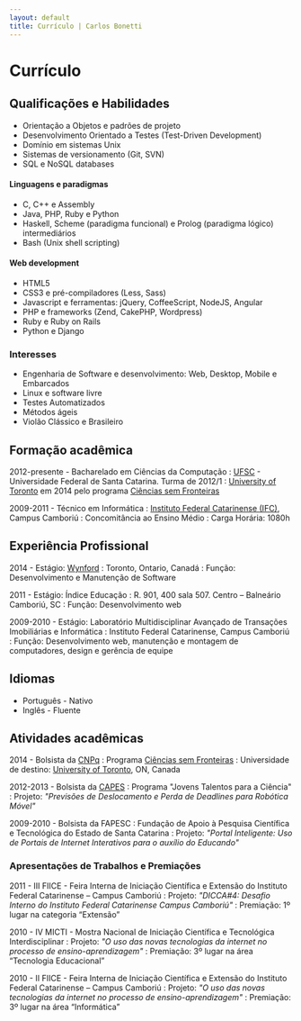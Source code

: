 ```yaml
---
layout: default
title: Currículo | Carlos Bonetti
---
```


# Currículo

## Qualificações e Habilidades

* Orientação a Objetos e padrões de projeto
* Desenvolvimento Orientado a Testes (Test-Driven Development)
* Domínio em sistemas Unix
* Sistemas de versionamento (Git, SVN)
* SQL e NoSQL databases

#### Linguagens e paradigmas

* C, C++ e Assembly
* Java, PHP, Ruby e Python
* Haskell, Scheme (paradigma funcional) e Prolog (paradigma lógico) intermediários
* Bash (Unix shell scripting)

#### Web development

* HTML5
* CSS3 e pré-compiladores (Less, Sass)
* Javascript e ferramentas: jQuery, CoffeeScript, NodeJS, Angular
* PHP e frameworks (Zend, CakePHP, Wordpress)
* Ruby e Ruby on Rails
* Python e Django

### Interesses

* Engenharia de Software e desenvolvimento: Web, Desktop, Mobile e Embarcados
* Linux e software livre
* Testes Automatizados
* Métodos ágeis
* Violão Clássico e Brasileiro

## Formação acadêmica

2012-presente - Bacharelado em Ciências da Computação
: [UFSC](http://ufsc.br) - Universidade Federal de Santa Catarina. Turma de 2012/1
: [University of Toronto](http://www.utoronto.ca/) em 2014 pelo programa [Ciências sem Fronteiras](http://www.cienciasemfronteiras.gov.br/)

2009-2011 - Técnico em Informática
: [Instituto Federal Catarinense (IFC)](http://www.ifc.edu.br/site/), Campus Camboriú
: Concomitância ao Ensino Médio
: Carga Horária: 1080h

## Experiência Profissional

2014 - Estágio: [Wynford](http://www.wynfordtwg.com/)
: Toronto, Ontario, Canadá
: Função: Desenvolvimento e Manutenção de Software

2011 - Estágio: Índice Educação
: R. 901, 400 sala 507. Centro – Balneário Camboriú, SC
: Função: Desenvolvimento web

2009-2010 - Estágio: Laboratório Multidisciplinar Avançado de Transações Imobiliárias e Informática
: Instituto Federal Catarinense, Campus Camboriú
: Função: Desenvolvimento web, manutenção e montagem de computadores, design e gerência de equipe

## Idiomas

* Português - Nativo
* Inglês - Fluente

## Atividades acadêmicas

2014 - Bolsista da [CNPq](http://www.cnpq.br/)
: Programa [Ciências sem Fronteiras](http://www.cienciasemfronteiras.gov.br/)
: Universidade de destino: [University of Toronto](http://www.utoronto.ca/), ON, Canada

2012-2013 - Bolsista da [CAPES](http://www.capes.gov.br/)
: Programa "Jovens Talentos para a Ciência"
: Projeto: _"Previsões de Deslocamento e Perda de Deadlines para Robótica Móvel"_

2009-2010 - Bolsista da FAPESC
: Fundação de Apoio à Pesquisa Científica e Tecnológica do Estado de Santa Catarina
: Projeto: _"Portal Inteligente: Uso de Portais de Internet Interativos para o auxílio do Educando"_

### Apresentações de Trabalhos e Premiações

2011 - III FIICE - Feira Interna de Iniciação Científica e Extensão do Instituto Federal Catarinense – Campus Camboriú
: Projeto: _"DICCA#4: Desafio Interno do Instituto Federal Catarinense Campus Camboriú"_
: Premiação: 1º lugar na categoria “Extensão”

2010 - IV MICTI - Mostra Nacional de Iniciação Científica e Tecnológica Interdisciplinar
: Projeto: _"O uso das novas tecnologias da internet no processo de ensino-aprendizagem"_
: Premiação: 3º lugar na área “Tecnologia Educacional”

2010 - II FIICE - Feira Interna de Iniciação Científica e Extensão do Instituto Federal Catarinense – Campus Camboriú
: Projeto: _"O uso das novas tecnologias da internet no processo de ensino-aprendizagem"_
: Premiação: 3º lugar na área “Informática”
